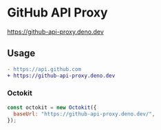 # GitHub API Proxy

<https://github-api-proxy.deno.dev>

## Usage

```diff
- https://api.github.com
+ https://github-api-proxy.deno.dev
```

### Octokit

```js
const octokit = new Octokit({
  baseUrl: "https://github-api-proxy.deno.dev/",
});
```
